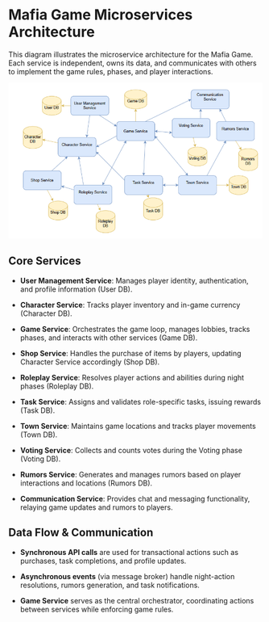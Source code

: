 # Mafia Game Microservices Architecture

This diagram illustrates the microservice architecture for the Mafia Game. Each service is independent, owns its data, and communicates with others to implement the game rules, phases, and player interactions.

![Mafia Game Architecture](./ArchitectureDiagram.png)

## Core Services

- **User Management Service**: Manages player identity, authentication, and profile information (User DB).

- **Character Service**: Tracks player inventory and in-game currency (Character DB).

- **Game Service**: Orchestrates the game loop, manages lobbies, tracks phases, and interacts with other services (Game DB).

- **Shop Service**: Handles the purchase of items by players, updating Character Service accordingly (Shop DB).

- **Roleplay Service**: Resolves player actions and abilities during night phases (Roleplay DB).

- **Task Service**: Assigns and validates role-specific tasks, issuing rewards (Task DB).

- **Town Service**: Maintains game locations and tracks player movements (Town DB).

- **Voting Service**: Collects and counts votes during the Voting phase (Voting DB).

- **Rumors Service**: Generates and manages rumors based on player interactions and locations (Rumors DB).

- **Communication Service**: Provides chat and messaging functionality, relaying game updates and rumors to players.

## Data Flow & Communication

- **Synchronous API calls** are used for transactional actions such as purchases, task completions, and profile updates.

- **Asynchronous events** (via message broker) handle night-action resolutions, rumors generation, and task notifications.

- **Game Service** serves as the central orchestrator, coordinating actions between services while enforcing game rules.